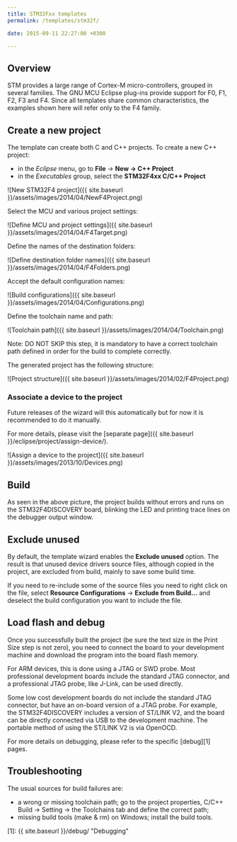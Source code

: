 ```yaml
---
title: STM32Fxx templates
permalink: /templates/stm32f/

date: 2015-09-11 22:27:00 +0300

---
```


## Overview

STM provides a large range of Cortex-M micro-controllers, grouped in several families. The GNU MCU Eclipse plug-ins provide support for F0, F1, F2, F3 and F4. Since all templates share common characteristics, the examples shown here will refer only to the F4 family.

## Create a new project

The template can create both C and C++ projects. To create a new C++ project:

* in the _Eclipse_ menu, go to **File** → **New → C++ Project**
* in the *Executables* group, select the **STM32F4xx C/C++ Project**

![New STM32F4 project]({{ site.baseurl }}/assets/images/2014/04/NewF4Project.png)

Select the MCU and various project settings:

![Define MCU and project settings]({{ site.baseurl }}/assets/images/2014/04/F4Target.png)


Define the names of the destination folders:

![Define destination folder names]({{ site.baseurl }}/assets/images/2014/04/F4Folders.png)


Accept the default configuration names:

![Build configurations]({{ site.baseurl }}/assets/images/2014/04/Configurations.png)


Define the toolchain name and path:

![Toolchain path]({{ site.baseurl }}/assets/images/2014/04/Toolchain.png)


Note: DO NOT SKIP this step, it is mandatory to have a correct toolchain path defined in order for the build to complete correctly.

The generated project has the following structure:

![Project structure]({{ site.baseurl }}/assets/images/2014/02/F4Project.png)

### Associate a device to the project


Future releases of the wizard will this automatically but for now it is recommended to do it manually.


For more details, please visit the [separate page]({{ site.baseurl }}/eclipse/project/assign-device/).



![Assign a device to the project]({{ site.baseurl }}/assets/images/2013/10/Devices.png)


## Build

As seen in the above picture, the project builds without errors and runs on the STM32F4DISCOVERY board, blinking the LED and printing trace lines on the debugger output window.

## Exclude unused

By default, the template wizard enables the **Exclude unused** option. The result is that unused device drivers source files, although copied in the project, are excluded from build, mainly to save some build time.

If you need to re-include some of the source files you need to right click on the file, select **Resource Configurations** → **Exclude from Build...** and deselect the build configuration you want to include the file.

## Load flash and debug

Once you successfully built the project (be sure the text size in the Print Size step is not zero), you need to connect the board to your development machine and download the program into the board flash memory.

For ARM devices, this is done using a JTAG or SWD probe. Most professional development boards include the standard JTAG connector, and a professional JTAG probe, like J-Link, can be used directly.

Some low cost development boards do not include the standard JTAG connector, but have an on-board version of a JTAG probe. For example, the STM32F4DISCOVERY includes a version of ST/LINK V2, and the board can be directly connected via USB to the development machine. The portable method of using the ST/LINK V2 is via OpenOCD.

For more details on debugging, please refer to the specific [debug][1] pages.

## Troubleshooting

The usual sources for build failures are:

* a wrong or missing toolchain path; go to the project properties, C/C++ Build → Setting → the Toolchains tab and define the correct path;
* missing build tools (make & rm) on Windows; install the build tools.

 [1]: {{ site.baseurl }}/debug/ "Debugging"

